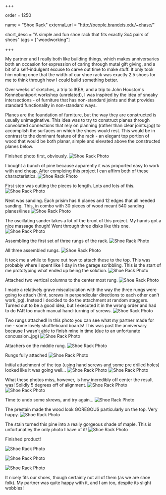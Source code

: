 +++

order = 1250

name = "Shoe Rack"
external_url = "http://people.brandeis.edu/~chase/"

short_desc = "A simple and fun shoe rack that fits exactly 3x4 pairs of shoes"
tags = ["woodworking"]

+++

My partner and I really both like building things, which makes anniversaries both an occasion for expression of caring through mutal gift giving, and a bit of a self-indulgent excuse to carve out time to make stuff. It only took him noting once that the width of our shoe rack was exactly 2.5 shoes for me to think through how I could build something better.

Over weeks of sketches, a trip to IKEA, and a trip to John Houston's Kennebunkport workshop (unrelated), I was inspired by the idea of sneaky intersections - of furniture that has non-standard joints and that provides standard functionality in non-standard ways. 

Planes are the foundation of furniture, but the way they are constructed is usually unimaginative. This idea was to try to construct planes through convoluted connections that rely on planning (rather than clear joints.jpg) to accomplish the surfaces on which the shoes would rest. This would be in contrast to the dominant feature of the rack - an elegant top portion of wood that would be both planar, simple and elevated above the constructed planes below.

Finished photo first, obviously.
![Shoe Rack Photo](/img/shoe_rack_0.jpg)

I bought a bunch of pine because apparently it was proported easy to work with and cheap. After compleing this project I can affirm both of these characteristics. 
![Shoe Rack Photo](/img/shoe_rack_1.jpg)

First step was cutting the pieces to length. Lots and lots of this.
![Shoe Rack Photo](/img/shoe_rack_2.jpg)

Next was sanding. Each prisim has 6 planes and 12 edges that all needed sanding. This, in combo with 30 pieces of wood meant 540 sanding planes/lines
![Shoe Rack Photo](/img/shoe_rack_3.jpg)

The oscillating sander takes a lot of the brunt of this project. My hands got a nice massage though! Went through three disks like this one.
![Shoe Rack Photo](/img/shoe_rack_4.jpg)

Assembling the first set of three rungs of the rack.
![Shoe Rack Photo](/img/shoe_rack_5.jpg)

All three assembled rungs.
![Shoe Rack Photo](/img/shoe_rack_6.jpg)

It took me a while to figure out how to attach these to the top. This was probably where I spent like 1 day in the garage scribbling. This is the start of me prototyping what ended up being the solution.
![Shoe Rack Photo](/img/shoe_rack_7.jpg)

Attached two vertical columns to the center most rung.
![Shoe Rack Photo](/img/shoe_rack_8.jpg)

I made a relatively grave miscalculation with the way the three rungs were going to attach (hint, screws in perpendicular directions to each other can't work.jpg). Instead I decided to do the attachment at random staggers. Turned out to be a good idea, but I executed it in the wrong order and had to do FAR too much manual hand-turning of screws.
![Shoe Rack Photo](/img/shoe_rack_9.jpg)

Two rungs attached! In this photo you can see what my partner made for me - some lovely shuffleboard boards! This was past the anniversary because I wasn't able to finish mine in time (due to an unfortunate concussion..jpg)
![Shoe Rack Photo](/img/shoe_rack_10.jpg)

Attachers on the middle rung.
![Shoe Rack Photo](/img/shoe_rack_11.jpg)

Rungs fully attached
![Shoe Rack Photo](/img/shoe_rack_12.jpg)

Initial attachment of the top (using hand screws and some pre drilled holes) looked like it was going well... 
![Shoe Rack Photo](/img/shoe_rack_13.jpg)
![Shoe Rack Photo](/img/shoe_rack_14.jpg)

What these photos miss, however, is how incredibly off center the result was! Solidly 5 degrees off of alignment.
![Shoe Rack Photo](/img/shoe_rack_15.jpg)
![Shoe Rack Photo](/img/shoe_rack_16.jpg)

Time to undo some skrews, and try again...
![Shoe Rack Photo](/img/shoe_rack_17.jpg)

The prestain made the wood look GOREGOUS particularly on the top. Very happy.
![Shoe Rack Photo](/img/shoe_rack_18.jpg)

The stain turned this pine into a really gorgeous shade of maple. This is unfortunatley the only photo I have of it!
![Shoe Rack Photo](/img/shoe_rack_19.jpg)

Finished product!

![Shoe Rack Photo](/img/shoe_rack_20.jpg)

![Shoe Rack Photo](/img/shoe_rack_21.jpg)

![Shoe Rack Photo](/img/shoe_rack_22.jpg)

It nicely fits our shoes, though certainly not all of them (as we are shoe folk). My partner was quite happy with it, and I am too, despite its slight wobbles!
